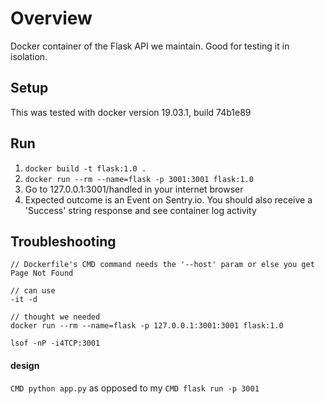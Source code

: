 # Overview
Docker container of the Flask API we maintain. Good for testing it in isolation.

## Setup
This was tested with docker version 19.03.1, build 74b1e89

## Run

1. `docker build -t flask:1.0 .`
2. `docker run --rm --name=flask -p 3001:3001 flask:1.0`
3. Go to 127.0.0.1:3001/handled in your internet browser
4. Expected outcome is an Event on Sentry.io. You should also receive a 'Success' string response and see container log activity


## Troubleshooting
```
// Dockerfile's CMD command needs the '--host' param or else you get Page Not Found

// can use
-it -d

// thought we needed
docker run --rm --name=flask -p 127.0.0.1:3001:3001 flask:1.0

lsof -nP -i4TCP:3001
```

#### design
`CMD python app.py` as opposed to my `CMD flask run -p 3001`